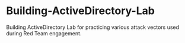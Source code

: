 # Building-ActiveDirectory-Lab
Building ActiveDirectory Lab for practicing various attack vectors used during Red Team engagement.
